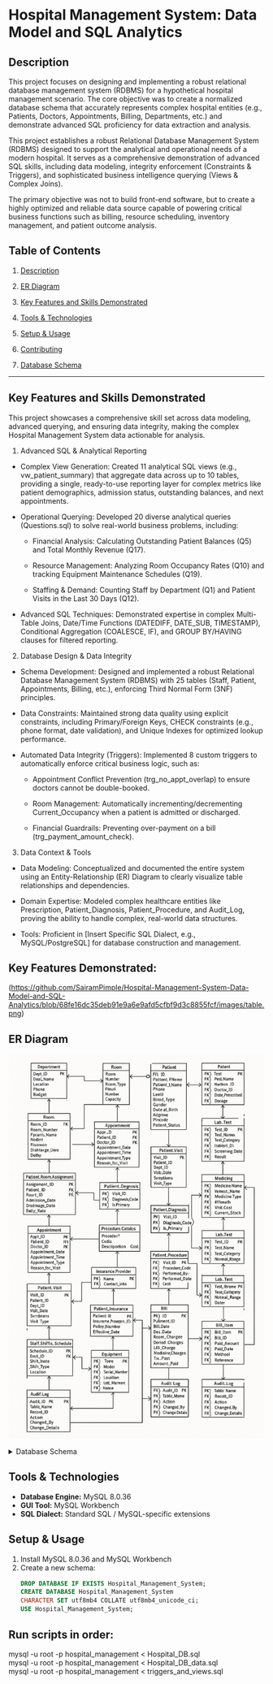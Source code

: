 # Hospital Management System: Data Model and SQL Analytics

## Description
This project focuses on designing and implementing a robust relational database management system (RDBMS) for a hypothetical hospital management scenario. The core objective was to create a normalized database schema that accurately represents complex hospital entities (e.g., Patients, Doctors, Appointments, Billing, Departments, etc.) and demonstrate advanced SQL proficiency for data extraction and analysis.

This project establishes a robust Relational Database Management System (RDBMS) designed to support the analytical and operational needs of a modern hospital. It serves as a comprehensive demonstration of advanced SQL skills, including data modeling, integrity enforcement (Constraints & Triggers), and sophisticated business intelligence querying (Views & Complex Joins).

The primary objective was not to build front-end software, but to create a highly optimized and reliable data source capable of powering critical business functions such as billing, resource scheduling, inventory management, and patient outcome analysis.

## Table of Contents
1. [Description](#Description)
2. [ER Diagram](#ER-Diagram)
3. [Key Features and Skills Demonstrated](#Key-Features-and-Skills-Demonstrated)  
4. [Tools & Technologies](#tools--technologies)  
6. [Setup & Usage](#setup--usage)  
7. [Contributing](#contributing)  

3. [Database Schema](#database-schema)  
---


## Key Features and Skills Demonstrated

This project showcases a comprehensive skill set across data modeling, advanced querying, and ensuring data integrity, making the complex Hospital Management System data actionable for analysis.

1. Advanced SQL & Analytical Reporting

- Complex View Generation: Created 11 analytical SQL views (e.g., vw_patient_summary) that aggregate data across up to 10 tables, providing a single, ready-to-use reporting layer for complex metrics like patient demographics, admission status, outstanding balances, and next appointments.

- Operational Querying: Developed 20 diverse analytical queries (Questions.sql) to solve real-world business problems, including:

  - Financial Analysis: Calculating Outstanding Patient Balances (Q5) and Total Monthly Revenue (Q17).

  - Resource Management: Analyzing Room Occupancy Rates (Q10) and tracking Equipment Maintenance Schedules (Q19).

  - Staffing & Demand: Counting Staff by Department (Q1) and Patient Visits in the Last 30 Days (Q12).

- Advanced SQL Techniques: Demonstrated expertise in complex Multi-Table Joins, Date/Time Functions (DATEDIFF, DATE_SUB, TIMESTAMP), Conditional Aggregation (COALESCE, IF), and GROUP BY/HAVING clauses for filtered reporting.

2. Database Design & Data Integrity

- Schema Development: Designed and implemented a robust Relational Database Management System (RDBMS) with 25 tables (Staff, Patient, Appointments, Billing, etc.), enforcing Third Normal Form (3NF) principles.

- Data Constraints: Maintained strong data quality using explicit constraints, including Primary/Foreign Keys, CHECK constraints (e.g., phone format, date validation), and Unique Indexes for optimized lookup performance.

- Automated Data Integrity (Triggers): Implemented 8 custom triggers to automatically enforce critical business logic, such as:

  - Appointment Conflict Prevention (trg_no_appt_overlap) to ensure doctors cannot be double-booked.

  - Room Management: Automatically incrementing/decrementing Current_Occupancy when a patient is admitted or discharged.

  - Financial Guardrails: Preventing over-payment on a bill (trg_payment_amount_check).

3. Data Context & Tools

- Data Modeling: Conceptualized and documented the entire system using an Entity-Relationship (ER) Diagram to clearly visualize table relationships and dependencies.

- Domain Expertise: Modeled complex healthcare entities like Prescription, Patient_Diagnosis, Patient_Procedure, and Audit_Log, proving the ability to handle complex, real-world data structures.

- Tools: Proficient in [Insert Specific SQL Dialect, e.g., MySQL/PostgreSQL] for database construction and management.




## Key Features Demonstrated:
(https://github.com/SairamPimple/Hospital-Management-System-Data-Model-and-SQL-Analytics/blob/68fe16dc35deb91e9a6e9afd5cfbf9d3c8855fcf/images/table.png)





## ER Diagram
![ER Diagram](https://github.com/SairamPimple/Hospital-Management-System-Data-Model-and-SQL-Analytics/blob/044b50d6fe759cf579844d09dbde0d45296a04c2/images/ER%20Diagram.png)

<details>

<summary> Database Schema </summary>


- **Department** (`Dept_ID` PK)  
  - Dept_Name, Dept_Head_ID → Staff.Emp_ID, Location, Phone, Budget, Status, timestamps  

- **Staff** (`Emp_ID` PK)  
  - Employee_Number, Emp_FName, Emp_LName, Date_of_Birth, Gender, Phone, Email, Address, Pin_code, Date_of_Joining, Date_of_Separation, Emp_Type, Employee_Status, Dept_ID → Department.Dept_ID, Supervisor_ID → Staff.Emp_ID, timestamps  

- **Patient** (`Patient_ID` PK)  
  - Patient_FName, Patient_LName, Phone, Email, Blood_Type, Gender, Date_of_Birth, Address, Pincode, Emergency_Contact_Name, Emergency_Contact_Phone, Admission_Date, Discharge_Date, Patient_Status, timestamps  

- **Doctor** (`Doctor_ID` PK)  
  - Emp_ID → Staff.Emp_ID, License_Number, Specialization, Years_of_Experience, Consultation_Fee, Status, timestamps  

- **Nurse** (`Nurse_ID` PK)  
  - Emp_ID → Staff.Emp_ID, License_Number, Shift_Type, Ward_Assignment, Status, timestamps  

- **Room** (`Room_ID` PK)  
  - Room_Number, Room_Type, Floor_Number, Capacity, Current_Occupancy, Daily_Rate, Status, timestamps  

- **Patient_Room_Assignment** (`Assignment_ID` PK)  
  - Patient_ID → Patient.Patient_ID, Room_ID → Room.Room_ID, Admission_Date, Discharge_Date, Daily_Rate  

- **Appointment** (`Appt_ID` PK)  
  - Patient_ID → Patient.Patient_ID, Doctor_ID → Doctor.Doctor_ID, Appointment_Date, Appointment_Time, Duration, Appointment_Type, Status, Reason_for_Visit, Consultation_Fee, Scheduled_By → Staff.Emp_ID, timestamps  

- **Medicine** (`Medicine_ID` PK)  
  - Medicine_Name, Generic_Name, Medicine_Type, Strength, Unit_Cost, Current_Stock, Minimum_Stock_Level, Expiry_Date, Status, timestamps  

- **Prescription** (`Prescription_ID` PK)  
  - Patient_ID → Patient.Patient_ID, Doctor_ID → Doctor.Doctor_ID, Medicine_ID → Medicine.Medicine_ID, Prescription_Date, Dosage, Frequency, Duration_Days, Quantity_Prescribed, Quantity_Dispensed, Total_Cost, Status, timestamps  

- **Lab_Test** (`Test_ID` PK)  
  - Test_Name, Test_Cost, Test_Category, Normal_Range, Status  

- **Lab_Screening** (`Lab_ID` PK)  
  - Patient_ID → Patient.Patient_ID, Doctor_ID → Doctor.Doctor_ID, Test_ID → Lab_Test.Test_ID, Technician_ID → Staff.Emp_ID, Order_Date, Test_Date, Result_Date, Test_Result, Status, Test_Cost  

- **Bill** (`Bill_ID` PK)  
  - Patient_ID → Patient.Patient_ID, Bill_Date, Due_Date, Room_Charges, Doctor_Charges, Lab_Charges, Medicine_Charges, Other_Charges, Tax_Rate, Insurance_Coverage, Amount_Paid, Status, Created_By → Staff.Emp_ID, timestamps  

- **Bill_Item** (`Bill_Item_ID` PK)  
  - Bill_ID → Bill.Bill_ID, Item_Type, Item_ID, Quantity, Unit_Cost  

- **Payment** (`Payment_ID` PK)  
  - Bill_ID → Bill.Bill_ID, Paid_Amount, Paid_Date, Method, Reference  

- **Patient_Visit** (`Visit_ID` PK)  
  - Patient_ID → Patient.Patient_ID, Dept_ID → Department.Dept_ID, Visit_Date, Symptoms, Visit_Type  

- **Diagnosis** (`Diagnosis_Code` PK)  
  - Description, Category  

- **Patient_Diagnosis** (`PD_ID` PK)  
  - Visit_ID → Patient_Visit.Visit_ID, Diagnosis_Code → Diagnosis.Diagnosis_Code, Is_Primary  

- **Procedure_Catalog** (`Procedure_Code` PK)  
  - Description, Category, Cost  

- **Patient_Procedure** (`PP_ID` PK)  
  - Visit_ID → Patient_Visit.Visit_ID, Procedure_Code → Procedure_Catalog.Procedure_Code, Performed_By → Staff.Emp_ID, Performed_Date, Cost  

- **Insurance_Provider** (`Provider_ID` PK)  
  - Name, Contact_Info, Policy_Format  

- **Patient_Insurance** (`PI_ID` PK)  
  - Patient_ID → Patient.Patient_ID, Provider_ID → Insurance_Provider.Provider_ID, Policy_Number, Coverage_Details, Effective_Date, Expiry_Date  

- **Staff_Shift_Schedule** (`Schedule_ID` PK)  
  - Emp_ID → Staff.Emp_ID, Shift_Date, Shift_Type, Location  

- **Equipment** (`Equipment_ID` PK)  
  - Name, Model, Serial_Number, Location, Last_Maintenance, Next_Maintenance, Status  

- **Audit_Log** (`Audit_ID` PK)  
  - Table_Name, Record_ID, Action, Changed_By → Staff.Emp_ID, Change_Details, timestamps
  

</details>
  

## Tools & Technologies
- **Database Engine:** MySQL 8.0.36  
- **GUI Tool:** MySQL Workbench  
- **SQL Dialect:** Standard SQL / MySQL-specific extensions  


## Setup & Usage
1. Install MySQL 8.0.36 and MySQL Workbench  
2. Create a new schema:  
   ```sql
   DROP DATABASE IF EXISTS Hospital_Management_System; 
   CREATE DATABASE Hospital_Management_System
   CHARACTER SET utf8mb4 COLLATE utf8mb4_unicode_ci;
   USE Hospital_Management_System;
  ## Run scripts in order:
mysql -u root -p hospital_management < Hospital_DB.sql  
mysql -u root -p hospital_management < Hospital_DB_data.sql  
mysql -u root -p hospital_management < triggers_and_views.sql  

